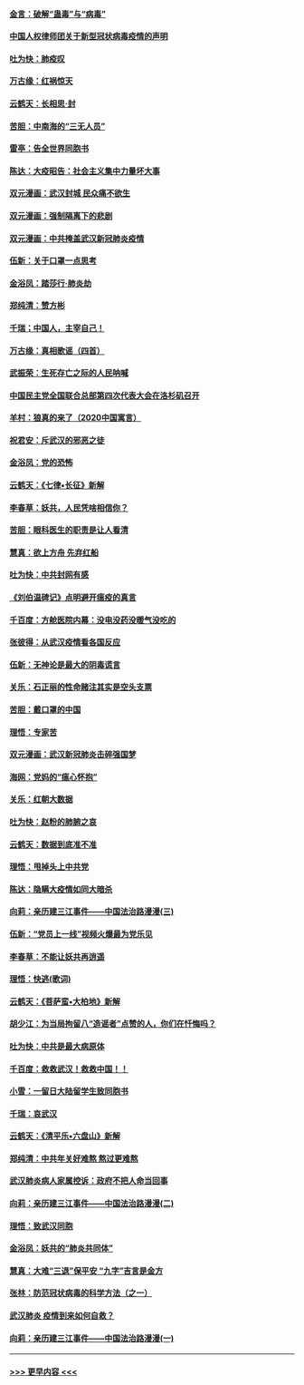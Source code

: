 #### [金言：破解“蛊毒”与“病毒”](../pages/nsc993/n11864103.md?t=02131202) 
#### [中国人权律师团关于新型冠状病毒疫情的声明](../pages/nsc993/n11864249.md?t=02131202) 
#### [吐为快：肺疫叹](../pages/nsc993/n11864027.md?t=02131202) 
#### [万古缘：红祸惊天](../pages/nsc993/n11864079.md?t=02131202) 
#### [云鹤天：长相思‧封](../pages/nsc993/n11864006.md?t=02131202) 
#### [苦胆：中南海的“三无人员”](../pages/nsc993/n11862997.md?t=02131202) 
#### [雷亭：告全世界同胞书](../pages/nsc993/n11862572.md?t=02131202) 
#### [陈达：大疫昭告：社会主义集中力量坏大事](../pages/nsc993/n11859419.md?t=02131202) 
#### [双元漫画：武汉封城 民众痛不欲生](../pages/nsc993/n11859287.md?t=02131202) 
#### [双元漫画：强制隔离下的悲剧](../pages/nsc993/n11859244.md?t=02131202) 
#### [双元漫画：中共掩盖武汉新冠肺炎疫情](../pages/nsc993/n11858249.md?t=02131202) 
#### [伍新：关于口罩一点思考](../pages/nsc993/n11859195.md?t=02131202) 
#### [金浴凤：踏莎行‧肺炎劫](../pages/nsc993/n11858227.md?t=02131202) 
#### [郑纯清：赞方彬](../pages/nsc993/n11856803.md?t=02131202) 
#### [千瑞；中国人，主宰自己！](../pages/nsc993/n11856793.md?t=02131202) 
#### [万古缘：真相歌谣（四首）](../pages/nsc993/n11856263.md?t=02131202) 
#### [武振荣：生死存亡之际的人民呐喊](../pages/nsc993/n11856256.md?t=02131202) 
#### [中国民主党全国联合总部第四次代表大会在洛杉矶召开](../pages/nsc993/n11856344.md?t=02131202) 
#### [羊村：狼真的来了（2020中国寓言）](../pages/nsc993/n11856229.md?t=02131202) 
#### [祝君安：斥武汉的邪恶之徒](../pages/nsc993/n11855861.md?t=02131202) 
#### [金浴凤：党的恐怖](../pages/nsc993/n11855849.md?t=02131202) 
#### [云鹤天：《七律▪长征》新解](../pages/nsc993/n11855479.md?t=02131202) 
#### [李春草：妖共，人民凭啥相信你？](../pages/nsc993/n11855196.md?t=02131202) 
#### [苦胆：眼科医生的职责是让人看清](../pages/nsc993/n11853840.md?t=02131202) 
#### [慧真：欲上方舟 先弃红船](../pages/nsc993/n11853483.md?t=02131202) 
#### [吐为快：中共封网有感](../pages/nsc993/n11852575.md?t=02131202) 
#### [《刘伯温碑记》点明避开瘟疫的真言](../pages/nsc993/n11852128.md?t=02131202) 
#### [千百度：方舱医院内幕：没电没药没暖气没吃的](../pages/nsc993/n11850211.md?t=02131202) 
#### [张彼得：从武汉疫情看各国反应](../pages/nsc993/n11850102.md?t=02131202) 
#### [伍新：无神论是最大的阴毒谎言](../pages/nsc993/n11846129.md?t=02131202) 
#### [关乐：石正丽的性命赌注其实是空头支票](../pages/nsc993/n11846109.md?t=02131202) 
#### [苦胆：戴口罩的中国](../pages/nsc993/n11845576.md?t=02131202) 
#### [理悟：专家苦](../pages/nsc993/n11845564.md?t=02131202) 
#### [双元漫画：武汉新冠肺炎击碎强国梦](../pages/nsc993/n11843320.md?t=02131202) 
#### [海网：党妈的“瘟心怀抱”](../pages/nsc993/n11840740.md?t=02131202) 
#### [关乐：红朝大数据](../pages/nsc993/n11840675.md?t=02131202) 
#### [吐为快：赵粉的肺腑之哀](../pages/nsc993/n11840618.md?t=02131202) 
#### [云鹤天：数据到底准不准](../pages/nsc993/n11840325.md?t=02131202) 
#### [理悟：甩掉头上中共党](../pages/nsc993/n11838826.md?t=02131202) 
#### [陈达：隐瞒大疫情如同大暗杀](../pages/nsc993/n11838771.md?t=02131202) 
#### [向莉：亲历建三江事件——中国法治路漫漫(三)](../pages/nsc993/n11831825.md?t=02131202) 
#### [伍新：“党员上一线”视频火爆最为党乐见](../pages/nsc993/n11838200.md?t=02131202) 
#### [李春草：不能让妖共再逍遥](../pages/nsc993/n11838102.md?t=02131202) 
#### [理悟：快逃(歌词)](../pages/nsc993/n11838083.md?t=02131202) 
#### [云鹤天：《菩萨蛮▪大柏地》新解](../pages/nsc993/n11838059.md?t=02131202) 
#### [胡少江：为当局拘留八“造谣者”点赞的人，你们在忏悔吗？](../pages/nsc993/n11836801.md?t=02131202) 
#### [吐为快：中共是最大病原体](../pages/nsc993/n11836748.md?t=02131202) 
#### [千百度：救救武汉！救救中国！！](../pages/nsc993/n11836145.md?t=02131202) 
#### [小雪：一留日大陆留学生致同胞书](../pages/nsc993/n11834624.md?t=02131202) 
#### [千瑞：哀武汉](../pages/nsc993/n11833647.md?t=02131202) 
#### [云鹤天：《清平乐▪六盘山》新解](../pages/nsc993/n11833611.md?t=02131202) 
#### [郑纯清：中共年关好难熬 熬过更难熬](../pages/nsc993/n11833489.md?t=02131202) 
#### [武汉肺炎病人家属控诉：政府不把人命当回事](../pages/nsc993/n11833205.md?t=02131202) 
#### [向莉：亲历建三江事件——中国法治路漫漫(二)](../pages/nsc993/n11829102.md?t=02131202) 
#### [理悟：致武汉同胞](../pages/nsc993/n11831522.md?t=02131202) 
#### [金浴凤：妖共的“肺炎共同体”](../pages/nsc993/n11829448.md?t=02131202) 
#### [慧真：大难“三退”保平安 “九字”吉言是金方](../pages/nsc993/n11829501.md?t=02131202) 
#### [张林：防范冠状病毒的科学方法（之一）](../pages/nsc993/n11828618.md?t=02131202) 
#### [武汉肺炎 疫情到来如何自救？](../pages/nsc993/n11827632.md?t=02131202) 
#### [向莉：亲历建三江事件——中国法治路漫漫(一)](../pages/nsc993/n11827190.md?t=02131202) 

----
#### [ >>> 更早内容 <<< ](../indexes/nsc993-earlier.md)
